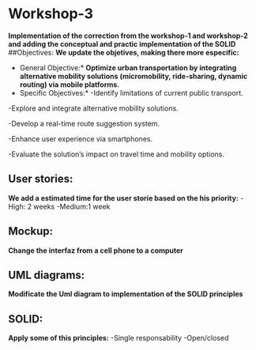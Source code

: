 # Workshop-3
**Implementation of the correction from the workshop-1 and workshop-2 and adding the conceptual and practic implementation of the SOLID**
##Objectives:
**We update the objetives, making there more especific:**
* General Objective:* **Optimize urban transportation by integrating alternative mobility solutions (micromobility, ride-sharing, dynamic routing) via mobile platforms.**
* Specific Objectives:*
-Identify limitations of current public transport.

-Explore and integrate alternative mobility solutions.

-Develop a real-time route suggestion system.

-Enhance user experience via smartphones.

-Evaluate the solution’s impact on travel time and mobility options.
## User stories:
**We add a estimated time for the user storie based on the his priority:**
-High: 2 weeks
-Medium:1 week
## Mockup:
**Change the interfaz from a cell phone to a computer**
## UML diagrams:
**Modificate the Uml diagram to implementation of the SOLID principles**
## SOLID:
**Apply some of this principles:**
-Single responsability
-Open/closed
